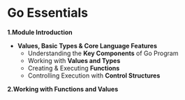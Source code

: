 # Go Essentials

**1.Module Introduction**
- __Values, Basic Types & Core Language Features__
   - Understanding the **Key Components** of Go Program
   - Working with **Values and Types**
   - Creating & Executing **Functions**
   - Controlling Execution with **Control Structures**

**2.Working with Functions and Values**